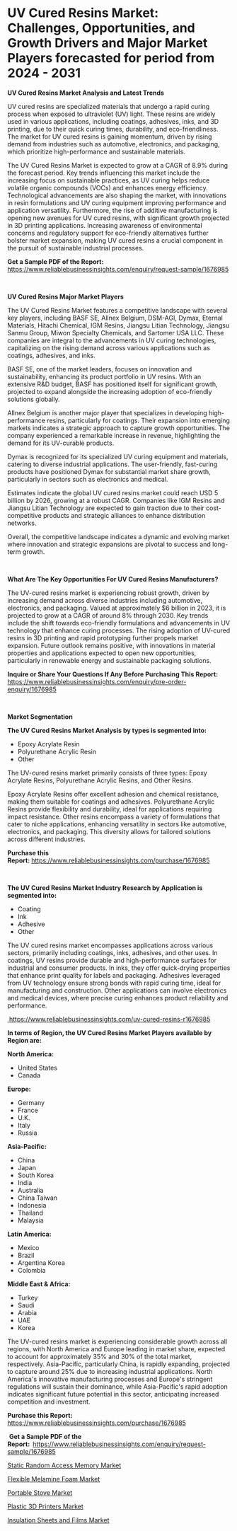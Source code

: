 <p><h1>UV Cured Resins Market: Challenges, Opportunities, and Growth Drivers and Major Market Players forecasted for period from 2024 - 2031</h1></p><p><strong>UV Cured Resins Market Analysis and Latest Trends</strong></p>
<p><p>UV cured resins are specialized materials that undergo a rapid curing process when exposed to ultraviolet (UV) light. These resins are widely used in various applications, including coatings, adhesives, inks, and 3D printing, due to their quick curing times, durability, and eco-friendliness. The market for UV cured resins is gaining momentum, driven by rising demand from industries such as automotive, electronics, and packaging, which prioritize high-performance and sustainable materials.</p><p>The UV Cured Resins Market is expected to grow at a CAGR of 8.9% during the forecast period. Key trends influencing this market include the increasing focus on sustainable practices, as UV curing helps reduce volatile organic compounds (VOCs) and enhances energy efficiency. Technological advancements are also shaping the market, with innovations in resin formulations and UV curing equipment improving performance and application versatility. Furthermore, the rise of additive manufacturing is opening new avenues for UV cured resins, with significant growth projected in 3D printing applications. Increasing awareness of environmental concerns and regulatory support for eco-friendly alternatives further bolster market expansion, making UV cured resins a crucial component in the pursuit of sustainable industrial processes.</p></p>
<p><strong>Get a Sample PDF of the Report:&nbsp;</strong> <a href="https://www.reliablebusinessinsights.com/enquiry/request-sample/1676985?utm_campaign=62&utm_medium=2&utm_source=Github&utm_content=ia&utm_term=30092024&utm_id=uv-cured-resins">https://www.reliablebusinessinsights.com/enquiry/request-sample/1676985</a></p>
<p>&nbsp;</p>
<p><strong>UV Cured Resins Major Market Players</strong></p>
<p><p>The UV Cured Resins Market features a competitive landscape with several key players, including BASF SE, Allnex Belgium, DSM-AGI, Dymax, Eternal Materials, Hitachi Chemical, IGM Resins, Jiangsu Litian Technology, Jiangsu Sanmu Group, Miwon Specialty Chemicals, and Sartomer USA LLC. These companies are integral to the advancements in UV curing technologies, capitalizing on the rising demand across various applications such as coatings, adhesives, and inks.</p><p>BASF SE, one of the market leaders, focuses on innovation and sustainability, enhancing its product portfolio in UV resins. With an extensive R&D budget, BASF has positioned itself for significant growth, projected to expand alongside the increasing adoption of eco-friendly solutions globally.</p><p>Allnex Belgium is another major player that specializes in developing high-performance resins, particularly for coatings. Their expansion into emerging markets indicates a strategic approach to capture growth opportunities. The company experienced a remarkable increase in revenue, highlighting the demand for its UV-curable products.</p><p>Dymax is recognized for its specialized UV curing equipment and materials, catering to diverse industrial applications. The user-friendly, fast-curing products have positioned Dymax for substantial market share growth, particularly in sectors such as electronics and medical.</p><p>Estimates indicate the global UV cured resins market could reach USD 5 billion by 2026, growing at a robust CAGR. Companies like IGM Resins and Jiangsu Litian Technology are expected to gain traction due to their cost-competitive products and strategic alliances to enhance distribution networks.</p><p>Overall, the competitive landscape indicates a dynamic and evolving market where innovation and strategic expansions are pivotal to success and long-term growth.</p></p>
<p>&nbsp;</p>
<p><strong>What Are The Key Opportunities For UV Cured Resins Manufacturers?</strong></p>
<p><p>The UV-cured resins market is experiencing robust growth, driven by increasing demand across diverse industries including automotive, electronics, and packaging. Valued at approximately $6 billion in 2023, it is projected to grow at a CAGR of around 8% through 2030. Key trends include the shift towards eco-friendly formulations and advancements in UV technology that enhance curing processes. The rising adoption of UV-cured resins in 3D printing and rapid prototyping further propels market expansion. Future outlook remains positive, with innovations in material properties and applications expected to open new opportunities, particularly in renewable energy and sustainable packaging solutions.</p></p>
<p><strong>Inquire or Share Your Questions If Any Before Purchasing This Report:</strong> <a href="https://www.reliablebusinessinsights.com/enquiry/pre-order-enquiry/1676985?utm_campaign=62&utm_medium=2&utm_source=Github&utm_content=ia&utm_term=30092024&utm_id=uv-cured-resins">https://www.reliablebusinessinsights.com/enquiry/pre-order-enquiry/1676985</a></p>
<p>&nbsp;</p>
<p><strong>Market Segmentation</strong></p>
<p><strong>The UV Cured Resins Market Analysis by types is segmented into:</strong></p>
<p><ul><li>Epoxy Acrylate Resin</li><li>Polyurethane Acrylic Resin</li><li>Other</li></ul></p>
<p><p>The UV-cured resins market primarily consists of three types: Epoxy Acrylate Resins, Polyurethane Acrylic Resins, and Other Resins. </p><p>Epoxy Acrylate Resins offer excellent adhesion and chemical resistance, making them suitable for coatings and adhesives. Polyurethane Acrylic Resins provide flexibility and durability, ideal for applications requiring impact resistance. Other resins encompass a variety of formulations that cater to niche applications, enhancing versatility in sectors like automotive, electronics, and packaging. This diversity allows for tailored solutions across different industries.</p></p>
<p><strong>Purchase this Report:&nbsp;</strong><a href="https://www.reliablebusinessinsights.com/purchase/1676985?utm_campaign=62&utm_medium=2&utm_source=Github&utm_content=ia&utm_term=30092024&utm_id=uv-cured-resins">https://www.reliablebusinessinsights.com/purchase/1676985</a></p>
<p>&nbsp;</p>
<p><strong>The UV Cured Resins Market Industry Research by Application is segmented into:</strong></p>
<p><ul><li>Coating</li><li>Ink</li><li>Adhesive</li><li>Other</li></ul></p>
<p><p>The UV cured resins market encompasses applications across various sectors, primarily including coatings, inks, adhesives, and other uses. In coatings, UV resins provide durable and high-performance surfaces for industrial and consumer products. In inks, they offer quick-drying properties that enhance print quality for labels and packaging. Adhesives leveraged from UV technology ensure strong bonds with rapid curing time, ideal for manufacturing and construction. Other applications can involve electronics and medical devices, where precise curing enhances product reliability and performance.</p></p>
<p><a href="https://www.reliablebusinessinsights.com/uv-cured-resins-r1676985?utm_campaign=62&utm_medium=2&utm_source=Github&utm_content=ia&utm_term=30092024&utm_id=uv-cured-resins">&nbsp;https://www.reliablebusinessinsights.com/uv-cured-resins-r1676985</a></p>
<p><strong>In terms of Region, the UV Cured Resins Market Players available by Region are:</strong></p>
<p>
    <p> <strong> North America: </strong>
        <ul>
            <li>United States</li>
            <li>Canada</li>
        </ul>
        </p> 
    <p> <strong> Europe: </strong>
        <ul>
            <li>Germany</li>
            <li>France</li>
            <li>U.K.</li>
            <li>Italy</li>
            <li>Russia</li>
        </ul>
        </p> 
    <p> <strong> Asia-Pacific: </strong>
        <ul>
            <li>China</li>
            <li>Japan</li>
            <li>South Korea</li>
            <li>India</li>
            <li>Australia</li>
            <li>China Taiwan</li>
            <li>Indonesia</li>
            <li>Thailand</li>
            <li>Malaysia</li>
        </ul>
        </p> 
    <p> <strong> Latin America: </strong>
        <ul>
            <li>Mexico</li>
            <li>Brazil</li>
            <li>Argentina Korea</li>
            <li>Colombia</li>
        </ul>
        </p> 
    <p> <strong> Middle East & Africa: </strong>
        <ul>
            <li>Turkey</li>
            <li>Saudi</li>
            <li>Arabia</li>
            <li>UAE</li>
            <li>Korea</li>
        </ul>
    </p>
    </p>
<p><p>The UV-cured resins market is experiencing considerable growth across all regions, with North America and Europe leading in market share, expected to account for approximately 35% and 30% of the total market, respectively. Asia-Pacific, particularly China, is rapidly expanding, projected to capture around 25% due to increasing industrial applications. North America's innovative manufacturing processes and Europe's stringent regulations will sustain their dominance, while Asia-Pacific's rapid adoption indicates significant future potential in this sector, anticipating increased competition and investment.</p></p>
<p><strong>Purchase this Report: </strong><a href="https://www.reliablebusinessinsights.com/purchase/1676985?utm_campaign=62&utm_medium=2&utm_source=Github&utm_content=ia&utm_term=30092024&utm_id=uv-cured-resins">https://www.reliablebusinessinsights.com/purchase/1676985</a></p>
<p>&nbsp;<strong>Get a Sample PDF of the Report:&nbsp;&nbsp;</strong><a href="https://www.reliablebusinessinsights.com/enquiry/request-sample/1676985?utm_campaign=62&utm_medium=2&utm_source=Github&utm_content=ia&utm_term=30092024&utm_id=uv-cured-resins">https://www.reliablebusinessinsights.com/enquiry/request-sample/1676985</a></p>
<p><strong></strong></p>
<p><p><a href="https://issuu.com/reportprime-2/docs/static-random-access-memory-market-_a657febc645a54?utm_campaign=62&utm_medium=2&utm_source=Github&utm_content=ia&utm_term=30092024&utm_id=uv-cured-resins">Static Random Access Memory Market</a></p><p><a href="https://github.com/Annahawkins697/Market-Research-Report-List-1/blob/main/flexible-melamine-foam-market.md?utm_campaign=62&utm_medium=2&utm_source=Github&utm_content=ia&utm_term=30092024&utm_id=uv-cured-resins">Flexible Melamine Foam Market</a></p><p><a href="https://issuu.com/reportprime-2/docs/portable-stove-market-size-2030.ppt_f3dadf1c0132fc?utm_campaign=62&utm_medium=2&utm_source=Github&utm_content=ia&utm_term=30092024&utm_id=uv-cured-resins">Portable Stove Market</a></p><p><a href="https://www.linkedin.com/pulse/plastic-3d-printers-market-global-insights-regional-analysis-eghgc?utm_campaign=62&utm_medium=2&utm_source=Github&utm_content=ia&utm_term=30092024&utm_id=uv-cured-resins">Plastic 3D Printers Market</a></p><p><a href="https://github.com/WashimHussain441/Market-Research-Report-List-1/blob/main/insulation-sheets-and-films-market.md?utm_campaign=62&utm_medium=2&utm_source=Github&utm_content=ia&utm_term=30092024&utm_id=uv-cured-resins">Insulation Sheets and Films Market</a></p></p>